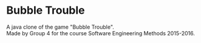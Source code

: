 # Bubble Trouble
A java clone of the game "Bubble Trouble". <br />
Made by Group 4 for the course Software Engineering Methods 2015-2016.